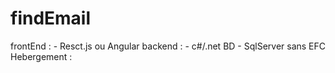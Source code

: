 # findEmail

frontEnd : 
	-	Resct.js ou Angular
backend : 
    -   c#/.net
BD
	- SqlServer sans EFC
Hebergement : 

